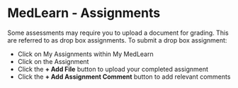 # MedLearn - Assignments
Some assessments may require you to upload a document for grading. This are referred to as drop box assignments. To submit a drop box assignment:

* Click on My Assignments within My MedLearn
* Click on the Assignment 
* Click the **+ Add File** button to upload your completed assignment
* Click the **+ Add Assignment Comment** button to add relevant comments
